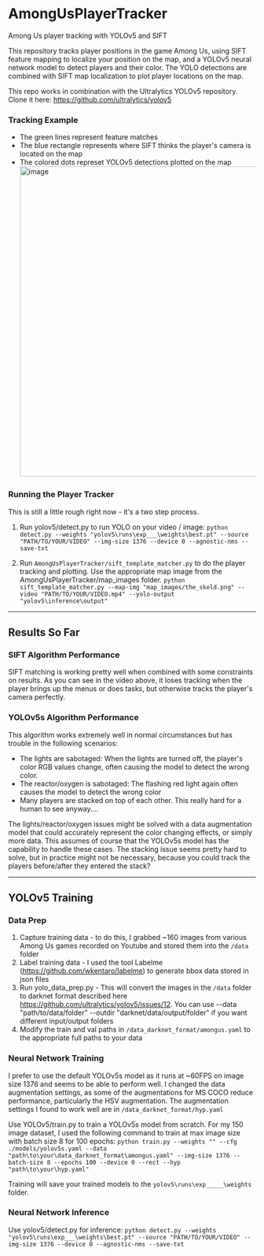 # AmongUsPlayerTracker
 Among Us player tracking with YOLOv5 and SIFT

This repository tracks player positions in the game Among Us, using SIFT feature mapping to localize your position on the map, and a YOLOv5 neural network model to detect players and their color. The YOLO detections are combined with SIFT map localization to plot player locations on the map.

This repo works in combination with the Ultralytics YOLOv5 repository. Clone it here: https://github.com/ultralytics/yolov5

### Tracking Example
- The green lines represent feature matches
- The blue rectangle represents where SIFT thinks the player's camera is located on the map
- The colored dots represet YOLOv5 detections plotted on the map
<a href="https://www.youtube.com/watch?v=ywalGN4IPnk"><img src="https://user-images.githubusercontent.com/47000850/94505551-54f7f780-01d9-11eb-992b-845050a898b8.png" alt="image" width="630" /></a>

### Running the Player Tracker
This is still a little rough right now - it's a two step process.
1. Run yolov5/detect.py to run YOLO on your video / image: 
`python detect.py --weights "yolov5\runs\exp___\weights\best.pt" --source "PATH/TO/YOUR/VIDEO" --img-size 1376 --device 0 --agnostic-nms --save-txt`

2. Run `AmongUsPlayerTracker/sift_template_matcher.py` to do the player tracking and plotting. Use the appropriate map image from the AmongUsPlayerTracker/map_images folder. 
`python sift_template_matcher.py --map-img "map_images/the_skeld.png" --video "PATH/TO/YOUR/VIDEO.mp4" --yolo-output "yolov5\inference\output"`

---------------------------------------------------------------------------------------------------------------
## Results So Far

### SIFT Algorithm Performance
SIFT matching is working pretty well when combined with some constraints on results. As you can see in the video above, it loses tracking when the player brings up the menus or does tasks, but otherwise tracks the player's camera perfectly.

### YOLOv5s Algorithm Performance
This algorithm works extremely well in normal circumstances but has trouble in the following scenarios:
- The lights are sabotaged: When the lights are turned off, the player's color RGB values change, often causing the model to detect the wrong color.
- The reactor/oxygen is sabotaged: The flashing red light again often causes the model to detect the wrong color
- Many players are stacked on top of each other. This really hard for a human to see anyway....

The lights/reactor/oxygen issues might be solved with a data augmentation model that could accurately represent the color changing effects, or simply more data. This assumes of course that the YOLOv5s model has the capability to handle these cases. The stacking issue seems pretty hard to solve, but in practice might not be necessary, because you could track the players before/after they entered the stack?

---------------------------------------------------------------------------------------------------------------
## YOLOv5 Training

### Data Prep
1. Capture training data - to do this, I grabbed ~160 images from various Among Us games recorded on Youtube and stored them into the `/data` folder
2. Label training data - I used the tool Labelme (https://github.com/wkentaro/labelme) to generate bbox data stored in json files
3. Run yolo_data_prep.py - This will convert the images in the `/data` folder to darknet format described here https://github.com/ultralytics/yolov5/issues/12. You can use --data "path/to/data/folder" --outdir "darknet/data/output/folder" if you want different input/output folders
4. Modify the train and val paths in `/data_darknet_format/amongus.yaml` to the appropriate full paths to your data

### Neural Network Training
I prefer to use the default YOLOv5s model as it runs at ~60FPS on image size 1376 and seems to be able to perform well. I changed the data augmentation settings, as some of the augmentations for MS COCO reduce performance, particularly the HSV augmentation. The augmentation settings I found to work well are in `/data_darknet_format/hyp.yaml`

Use YOLOv5/train.py to train a YOLOv5s model from scratch. For my 150 image dataset, I used the following command to train at max image size with batch size 8 for 100 epochs: `python train.py --weights "" --cfg ./models/yolov5s.yaml --data "path\to\your\data_darknet_format\amongus.yaml" --img-size 1376 --batch-size 8 --epochs 100 --device 0 --rect --hyp "path\to\your\hyp.yaml"`

Training will save your trained models to the `yolov5\runs\exp_____\weights` folder.

### Neural Network Inference
Use yolov5/detect.py for inference:
`python detect.py --weights "yolov5\runs\exp___\weights\best.pt" --source "PATH/TO/YOUR/VIDEO" --img-size 1376 --device 0 --agnostic-nms --save-txt`
